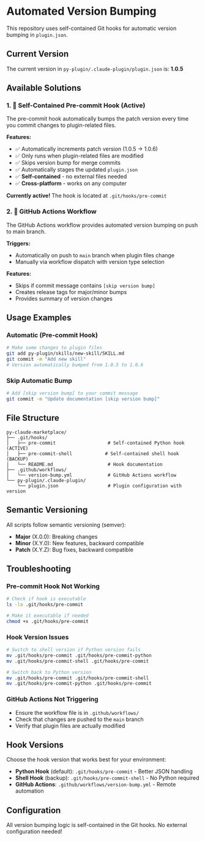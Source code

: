 # Automated Version Bumping

This repository uses self-contained Git hooks for automatic version bumping in `plugin.json`.

## Current Version
The current version in `py-plugin/.claude-plugin/plugin.json` is: **1.0.5**

## Available Solutions

### 1. 🔄 Self-Contained Pre-commit Hook (Active)

The pre-commit hook automatically bumps the patch version every time you commit changes to plugin-related files.

**Features:**
- ✅ Automatically increments patch version (1.0.5 → 1.0.6)
- ✅ Only runs when plugin-related files are modified
- ✅ Skips version bump for merge commits
- ✅ Automatically stages the updated `plugin.json`
- ✅ **Self-contained** - no external files needed
- ✅ **Cross-platform** - works on any computer

**Currently active!** The hook is located at `.git/hooks/pre-commit`

### 2. 🚀 GitHub Actions Workflow

The GitHub Actions workflow provides automated version bumping on push to main branch.

**Triggers:**
- Automatically on push to `main` branch when plugin files change
- Manually via workflow dispatch with version type selection

**Features:**
- Skips if commit message contains `[skip version bump]`
- Creates release tags for major/minor bumps
- Provides summary of version changes

## Usage Examples

### Automatic (Pre-commit Hook)
```bash
# Make some changes to plugin files
git add py-plugin/skills/new-skill/SKILL.md
git commit -m "Add new skill"
# Version automatically bumped from 1.0.5 to 1.0.6
```

### Skip Automatic Bump
```bash
# Add [skip version bump] to your commit message
git commit -m "Update documentation [skip version bump]"
```

## File Structure

```
py-claude-marketplace/
├── .git/hooks/
│   ├── pre-commit                   # Self-contained Python hook (ACTIVE)
│   ├── pre-commit-shell            # Self-contained shell hook (BACKUP)
│   └── README.md                    # Hook documentation
├── .github/workflows/
│   └── version-bump.yml             # GitHub Actions workflow
└── py-plugin/.claude-plugin/
    └── plugin.json                  # Plugin configuration with version
```

## Semantic Versioning

All scripts follow semantic versioning (semver):

- **Major** (X.0.0): Breaking changes
- **Minor** (X.Y.0): New features, backward compatible
- **Patch** (X.Y.Z): Bug fixes, backward compatible

## Troubleshooting

### Pre-commit Hook Not Working
```bash
# Check if hook is executable
ls -la .git/hooks/pre-commit

# Make it executable if needed
chmod +x .git/hooks/pre-commit
```

### Hook Version Issues
```bash
# Switch to shell version if Python version fails
mv .git/hooks/pre-commit .git/hooks/pre-commit-python
mv .git/hooks/pre-commit-shell .git/hooks/pre-commit

# Switch back to Python version
mv .git/hooks/pre-commit .git/hooks/pre-commit-shell  
mv .git/hooks/pre-commit-python .git/hooks/pre-commit
```

### GitHub Actions Not Triggering
- Ensure the workflow file is in `.github/workflows/`
- Check that changes are pushed to the `main` branch
- Verify that plugin files are actually modified

## Hook Versions

Choose the hook version that works best for your environment:

- **Python Hook** (default): `.git/hooks/pre-commit` - Better JSON handling
- **Shell Hook** (backup): `.git/hooks/pre-commit-shell` - No Python required  
- **GitHub Actions**: `.github/workflows/version-bump.yml` - Remote automation

## Configuration

All version bumping logic is self-contained in the Git hooks. No external configuration needed!